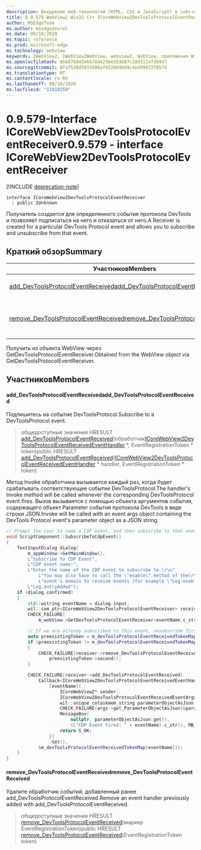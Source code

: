 ```yaml
---
description: Внедрение веб-технологий (HTML, CSS и JavaScript) в собственные приложения с помощью элемента управления Microsoft Edge WebView2
title: 0.9.579-WebView2 Win32 C++ ICoreWebView2DevToolsProtocolEventReceiver
author: MSEdgeTeam
ms.author: msedgedevrel
ms.date: 09/10/2020
ms.topic: reference
ms.prod: microsoft-edge
ms.technology: webview
keywords: IWebView2, IWebView2WebView, webview2, WebView, приложения Win32, Win32, EDGE, ICoreWebView2, ICoreWebView2Controller, управление браузером, EDGE HTML, ICoreWebView2DevToolsProtocolEventReceiver
ms.openlocfilehash: 8b6076842e6670d425be563687c18d312afd69d7
ms.sourcegitcommit: 0faf538d5033508af4320b9b89c4ed99872f0574
ms.translationtype: MT
ms.contentlocale: ru-RU
ms.lasthandoff: 09/10/2020
ms.locfileid: "11010259"
---
```

# <span data-ttu-id="e304a-104">0.9.579-Interface ICoreWebView2DevToolsProtocolEventReceiver</span><span class="sxs-lookup"><span data-stu-id="e304a-104">0.9.579 - interface ICoreWebView2DevToolsProtocolEventReceiver</span></span> 

[!INCLUDE [deprecation-note](../../includes/deprecation-note.md)]

```
interface ICoreWebView2DevToolsProtocolEventReceiver
  : public IUnknown
```

<span data-ttu-id="e304a-105">Получатель создается для определенного события протокола DevTools и позволяет подписаться на него и отказаться от него.</span><span class="sxs-lookup"><span data-stu-id="e304a-105">A Receiver is created for a particular DevTools Protocol event and allows you to subscribe and unsubscribe from that event.</span></span>

## <span data-ttu-id="e304a-106">Краткий обзор</span><span class="sxs-lookup"><span data-stu-id="e304a-106">Summary</span></span>

 <span data-ttu-id="e304a-107">Участников</span><span class="sxs-lookup"><span data-stu-id="e304a-107">Members</span></span>                        | <span data-ttu-id="e304a-108">Описания</span><span class="sxs-lookup"><span data-stu-id="e304a-108">Descriptions</span></span>
--------------------------------|---------------------------------------------
[<span data-ttu-id="e304a-109">add_DevToolsProtocolEventReceived</span><span class="sxs-lookup"><span data-stu-id="e304a-109">add_DevToolsProtocolEventReceived</span></span>](#add_devtoolsprotocoleventreceived) | <span data-ttu-id="e304a-110">Подпишитесь на событие DevToolsProtocol.</span><span class="sxs-lookup"><span data-stu-id="e304a-110">Subscribe to a DevToolsProtocol event.</span></span>
[<span data-ttu-id="e304a-111">remove_DevToolsProtocolEventReceived</span><span class="sxs-lookup"><span data-stu-id="e304a-111">remove_DevToolsProtocolEventReceived</span></span>](#remove_devtoolsprotocoleventreceived) | <span data-ttu-id="e304a-112">Удалите обработчик событий, добавленный ранее add_DevToolsProtocolEventReceived.</span><span class="sxs-lookup"><span data-stu-id="e304a-112">Remove an event handler previously added with add_DevToolsProtocolEventReceived.</span></span>

<span data-ttu-id="e304a-113">Получить из объекта WebView через GetDevToolsProtocolEventReceiver.</span><span class="sxs-lookup"><span data-stu-id="e304a-113">Obtained from the WebView object via GetDevToolsProtocolEventReceiver.</span></span>

## <span data-ttu-id="e304a-114">Участников</span><span class="sxs-lookup"><span data-stu-id="e304a-114">Members</span></span>

#### <span data-ttu-id="e304a-115">add_DevToolsProtocolEventReceived</span><span class="sxs-lookup"><span data-stu-id="e304a-115">add_DevToolsProtocolEventReceived</span></span> 

<span data-ttu-id="e304a-116">Подпишитесь на событие DevToolsProtocol.</span><span class="sxs-lookup"><span data-stu-id="e304a-116">Subscribe to a DevToolsProtocol event.</span></span>

> <span data-ttu-id="e304a-117">общедоступные значения HRESULT [add_DevToolsProtocolEventReceived](#add_devtoolsprotocoleventreceived)(обработчик[ICoreWebView2DevToolsProtocolEventReceivedEventHandler](icorewebview2devtoolsprotocoleventreceivedeventhandler.md) \*, EventRegistrationToken \* token)</span><span class="sxs-lookup"><span data-stu-id="e304a-117">public HRESULT [add_DevToolsProtocolEventReceived](#add_devtoolsprotocoleventreceived)([ICoreWebView2DevToolsProtocolEventReceivedEventHandler](icorewebview2devtoolsprotocoleventreceivedeventhandler.md) \* handler, EventRegistrationToken \* token)</span></span>

<span data-ttu-id="e304a-118">Метод Invoke обработчика вызывается каждый раз, когда будет срабатывать соответствующее событие DevToolsProtocol.</span><span class="sxs-lookup"><span data-stu-id="e304a-118">The handler's Invoke method will be called whenever the corresponding DevToolsProtocol event fires.</span></span> <span data-ttu-id="e304a-119">Вызов вызывается с помощью объекта аргументов события, содержащего объект Parameter события протокола DevTools в виде строки JSON.</span><span class="sxs-lookup"><span data-stu-id="e304a-119">Invoke will be called with an event args object containing the DevTools Protocol event's parameter object as a JSON string.</span></span>

```cpp
// Prompt the user to name a CDP event, and then subscribe to that event.
void ScriptComponent::SubscribeToCdpEvent()
{
    TextInputDialog dialog(
        m_appWindow->GetMainWindow(),
        L"Subscribe to CDP Event",
        L"CDP event name:",
        L"Enter the name of the CDP event to subscribe to.\r\n"
            L"You may also have to call the \"enable\" method of the\r\n"
            L"event's domain to receive events (for example \"Log.enable\").\r\n",
        L"Log.entryAdded");
    if (dialog.confirmed)
    {
        std::wstring eventName = dialog.input;
        wil::com_ptr<ICoreWebView2DevToolsProtocolEventReceiver> receiver;
        CHECK_FAILURE(
            m_webView->GetDevToolsProtocolEventReceiver(eventName.c_str(), &receiver));

        // If we are already subscribed to this event, unsubscribe first.
        auto preexistingToken = m_devToolsProtocolEventReceivedTokenMap.find(eventName);
        if (preexistingToken != m_devToolsProtocolEventReceivedTokenMap.end())
        {
            CHECK_FAILURE(receiver->remove_DevToolsProtocolEventReceived(
                preexistingToken->second));
        }

        CHECK_FAILURE(receiver->add_DevToolsProtocolEventReceived(
            Callback<ICoreWebView2DevToolsProtocolEventReceivedEventHandler>(
                [eventName](
                    ICoreWebView2* sender,
                    ICoreWebView2DevToolsProtocolEventReceivedEventArgs* args) -> HRESULT {
                    wil::unique_cotaskmem_string parameterObjectAsJson;
                    CHECK_FAILURE(args->get_ParameterObjectAsJson(&parameterObjectAsJson));
                    MessageBox(
                        nullptr, parameterObjectAsJson.get(),
                        (L"CDP Event Fired: " + eventName).c_str(), MB_OK);
                    return S_OK;
                })
                .Get(),
            &m_devToolsProtocolEventReceivedTokenMap[eventName]));
    }
}
```

#### <span data-ttu-id="e304a-120">remove_DevToolsProtocolEventReceived</span><span class="sxs-lookup"><span data-stu-id="e304a-120">remove_DevToolsProtocolEventReceived</span></span> 

<span data-ttu-id="e304a-121">Удалите обработчик событий, добавленный ранее add_DevToolsProtocolEventReceived.</span><span class="sxs-lookup"><span data-stu-id="e304a-121">Remove an event handler previously added with add_DevToolsProtocolEventReceived.</span></span>

> <span data-ttu-id="e304a-122">общедоступные значения HRESULT [remove_DevToolsProtocolEventReceived](#remove_devtoolsprotocoleventreceived)(маркер EventRegistrationToken)</span><span class="sxs-lookup"><span data-stu-id="e304a-122">public HRESULT [remove_DevToolsProtocolEventReceived](#remove_devtoolsprotocoleventreceived)(EventRegistrationToken token)</span></span>

